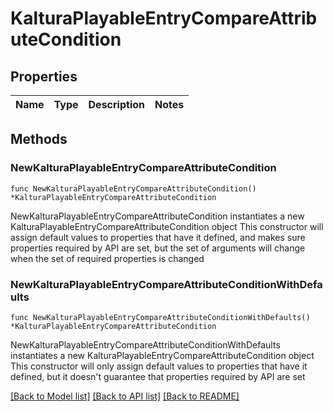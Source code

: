 # KalturaPlayableEntryCompareAttributeCondition

## Properties

Name | Type | Description | Notes
------------ | ------------- | ------------- | -------------

## Methods

### NewKalturaPlayableEntryCompareAttributeCondition

`func NewKalturaPlayableEntryCompareAttributeCondition() *KalturaPlayableEntryCompareAttributeCondition`

NewKalturaPlayableEntryCompareAttributeCondition instantiates a new KalturaPlayableEntryCompareAttributeCondition object
This constructor will assign default values to properties that have it defined,
and makes sure properties required by API are set, but the set of arguments
will change when the set of required properties is changed

### NewKalturaPlayableEntryCompareAttributeConditionWithDefaults

`func NewKalturaPlayableEntryCompareAttributeConditionWithDefaults() *KalturaPlayableEntryCompareAttributeCondition`

NewKalturaPlayableEntryCompareAttributeConditionWithDefaults instantiates a new KalturaPlayableEntryCompareAttributeCondition object
This constructor will only assign default values to properties that have it defined,
but it doesn't guarantee that properties required by API are set


[[Back to Model list]](../README.md#documentation-for-models) [[Back to API list]](../README.md#documentation-for-api-endpoints) [[Back to README]](../README.md)


